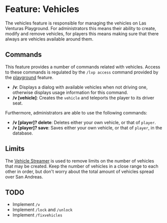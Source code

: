 # Feature: Vehicles
The vehicles feature is responsible for managing the vehicles on Las Venturas Playground. For
administrators this means their ability to create, modify and remove vehicles, for players this
means making sure that there always are vehicles available around them.

## Commands
This feature provides a number of commands related with vehicles. Access to these commands is
regulated by the `/lvp access` command provided by the [playground](../playground) feature.

  * **/v**: Displays a dialog with available vehicles when not driving one, otherwise displays
    usage information for this command.
  * **/v [vehicle]**: Creates the `vehicle` and teleports the player to its driver seat.

Furthermore, administrators are able to use the following commands:

  * **/v [player]? delete**: Deletes either your own vehicle, or that of `player`.
  * **/v [player]? save**: Saves either your own vehicle, or that of `player`, in the database.


## Limits
The [Vehicle Streamer](../streamer/vehicle_streamer.js) is used to remove limits on the number of
vehicles that may be created. Keep the number of vehicles in a close range to each other in order,
but don't worry about the total amount of vehicles spread over San Andreas.


## TODO
- Implement `/v`
- Implement `/lock` and `/unlock`
- Implement `/fixvehicles`
